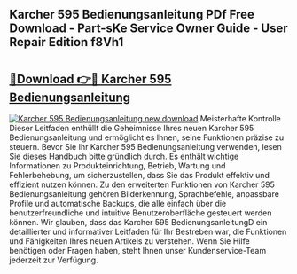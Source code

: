 ## Karcher 595 Bedienungsanleitung PDf Free Download - Part-sKe Service Owner Guide - User Repair Edition f8Vh1

# <h2><a href="http://df1u5nq.blite.top/?on=Karcher+595+Bedienungsanleitung">🔗Download 👉🔴 Karcher 595 Bedienungsanleitung</a></h2>

[![Karcher 595 Bedienungsanleitung new download](https://i.imgur.com/lujVjoI.png)](http://df1u5nq.blite.top/?on=Karcher+595+Bedienungsanleitung)
Meisterhafte Kontrolle Dieser Leitfaden enthüllt die Geheimnisse Ihres neuen Karcher 595 Bedienungsanleitung und ermöglicht es Ihnen, seine Funktionen präzise zu steuern. Bevor Sie Ihr Karcher 595 Bedienungsanleitung verwenden, lesen Sie dieses Handbuch bitte gründlich durch. Es enthält wichtige Informationen zu Produkteinrichtung, Betrieb, Wartung und Fehlerbehebung, um sicherzustellen, dass Sie das Produkt effektiv und effizient nutzen können. Zu den erweiterten Funktionen von Karcher 595 Bedienungsanleitung gehören Bilderkennung, Sprachbefehle, anpassbare Profile und automatische Backups, die alle einfach über die benutzerfreundliche und intuitive Benutzeroberfläche gesteuert werden können. Wir glauben, dass das Karcher 595 BedienungsanleitungD ein detaillierter und informativer Leitfaden für Ihr Bestreben war, die Funktionen und Fähigkeiten Ihres neuen Artikels zu verstehen. Wenn Sie Hilfe benötigen oder Fragen haben, steht Ihnen unser Kundenservice-Team jederzeit zur Verfügung.
